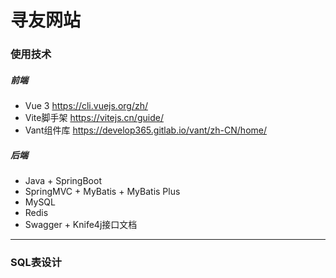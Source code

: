 # 寻友网站

### 使用技术
##### 前端
- Vue 3 https://cli.vuejs.org/zh/
- Vite脚手架 https://vitejs.cn/guide/
- Vant组件库 https://develop365.gitlab.io/vant/zh-CN/home/
##### 后端
- Java + SpringBoot
- SpringMVC + MyBatis + MyBatis Plus
- MySQL
- Redis
- Swagger + Knife4j接口文档
****

### SQL表设计


